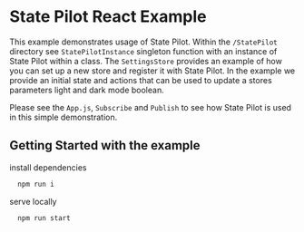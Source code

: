 # State Pilot React Example

This example demonstrates usage of State Pilot. Within the `/StatePilot` directory see `StatePilotInstance` singleton function with an instance of State Pilot within a class. The `SettingsStore` provides an example of how you can set up a new store and register it with State Pilot. In the example we provide an initial state and actions that can be used to update a stores parameters light and dark mode boolean.

Please see the `App.js`, `Subscribe` and `Publish` to see how State Pilot is used in this simple demonstration.

## Getting Started with the example

install dependencies

````javascript
  npm run i
````

serve locally

````javascript
  npm run start
````

